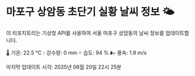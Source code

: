 
# 마포구 상암동 초단기 실황 날씨 정보 🌤️

이 리포지토리는 기상청 API를 사용하여 서울 마포구 상암동의 날씨 정보를 업데이트합니다. 

🌡️ 기온: 22.5 ℃
💧 강수량: 0 mm
💦 습도: 94 %
🌬️ 풍속: 1.9 m/s

마지막 업데이트 시각: 2025년 06월 20일 22시 25분    
